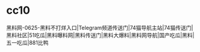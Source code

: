 # cc10
黑料网-0625-黑料不打烊入口|Telegram频道传送门|74猫导航主站|74猫传送门|黑料社区|51吃瓜|黑料曝料网|黑料传送门|黑料大爆料|黑料网导航|国产吃瓜|黑料|五一吃瓜|881比鸭
